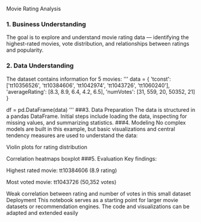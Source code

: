 Movie Rating Analysis
### 1. Business Understanding
The goal is to explore and understand movie rating data — identifying the highest-rated movies, vote distribution, and relationships between ratings and popularity.

### 2. Data Understanding
The dataset contains information for 5 movies:
'''
data = {
    'tconst': ['tt10356526', 'tt10384606', 'tt1042974', 'tt1043726', 'tt1060240'],
    'averageRating': [8.3, 8.9, 6.4, 4.2, 6.5],
    'numVotes': [31, 559, 20, 50352, 21]
}

df = pd.DataFrame(data)
'''
###3. Data Preparation
The data is structured in a pandas DataFrame. Initial steps include loading the data, inspecting for missing values, and summarizing statistics.
###4. Modeling
No complex models are built in this example, but basic visualizations and central tendency measures are used to understand the data:

Violin plots for rating distribution

Correlation heatmaps
boxplot
###5. Evaluation
Key findings:

Highest rated movie: tt10384606 (8.9 rating)

Most voted movie: tt1043726 (50,352 votes)

Weak correlation between rating and number of votes in this small dataset
Deployment
This notebook serves as a starting point for larger movie datasets or recommendation engines. The code and visualizations can be adapted and extended easily

